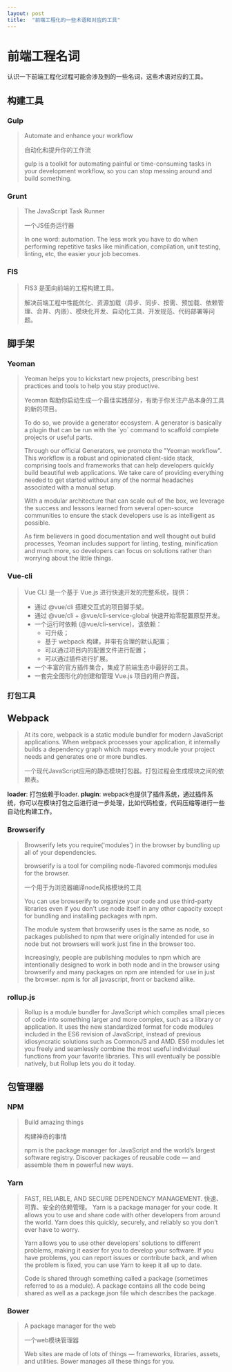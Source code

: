 ```yaml
---
layout: post
title:  "前端工程化的一些术语和对应的工具"
---
```

# 前端工程名词
认识一下前端工程化过程可能会涉及到的一些名词，这些术语对应的工具。

## 构建工具

### Gulp

> Automate and enhance your workflow
>
> 自动化和提升你的工作流
>
> gulp is a toolkit for automating painful or time-consuming tasks in your development workflow, so you can stop messing around and build something.

### Grunt

> The JavaScript Task Runner
>
> 一个JS任务运行器
>
> In one word: automation. The less work you have to do when performing repetitive tasks like minification, compilation, unit testing, linting, etc, the easier your job becomes.

### FIS

> FIS3 是面向前端的工程构建工具。
>
> 解决前端工程中性能优化、资源加载（异步、同步、按需、预加载、依赖管理、合并、内嵌）、模块化开发、自动化工具、开发规范、代码部署等问题。

## 脚手架

### Yeoman

> Yeoman helps you to kickstart new projects, prescribing best practices and tools to help you stay productive.
>
> Yeoman 帮助你启动生成一个最佳实践部分，有助于你关注产品本身的工具的新的项目。
>
> To do so, we provide a generator ecosystem. A generator is basically a plugin that can be run with the \`yo\` command to scaffold complete projects or useful parts.
>
> Through our official Generators, we promote the "Yeoman workflow". This workflow is a robust and opinionated client-side stack, comprising tools and frameworks that can help developers quickly build beautiful web applications. We take care of providing everything needed to get started without any of the normal headaches associated with a manual setup.
>
> With a modular architecture that can scale out of the box, we leverage the success and lessons learned from several open-source communities to ensure the stack developers use is as intelligent as possible.
>
> As firm believers in good documentation and well thought out build processes, Yeoman includes support for linting, testing, minification and much more, so developers can focus on solutions rather than worrying about the little things.

### Vue-cli

> Vue CLI 是一个基于 Vue.js 进行快速开发的完整系统，提供：
> - 通过 @vue/cli 搭建交互式的项目脚手架。
> - 通过 @vue/cli + @vue/cli-service-global 快速开始零配置原型开发。
> - 一个运行时依赖 (@vue/cli-service)，该依赖：
>   - 可升级；
>   - 基于 webpack 构建，并带有合理的默认配置；
>   - 可以通过项目内的配置文件进行配置；
>   - 可以通过插件进行扩展。
> - 一个丰富的官方插件集合，集成了前端生态中最好的工具。
> - 一套完全图形化的创建和管理 Vue.js 项目的用户界面。


### 打包工具

## Webpack

> At its core, webpack is a static module bundler for modern JavaScript applications. When webpack processes your application, it internally builds a dependency graph which maps every module your project needs and generates one or more bundles.
>
> 一个现代JavaScript应用的静态模块打包器。打包过程会生成模块之间的依赖表。

__loader__:  打包依赖于loader.
__plugin__:  webpack也提供了插件系统，通过插件系统，你可以在模块打包之后进行进一步处理，比如代码检查，代码压缩等进行一些自动化构建工作。

### Browserify

> Browserify lets you require('modules') in the browser by bundling up all of your dependencies.
>
> browserify is a tool for compiling node-flavored commonjs modules for the browser.
>
> 一个用于为浏览器编译node风格模块的工具
>
> You can use browserify to organize your code and use third-party libraries even if you don't use node itself in any other capacity except for bundling and installing packages with npm.
>
> The module system that browserify uses is the same as node, so packages published to npm that were originally intended for use in node but not browsers will work just fine in the browser too.
>
> Increasingly, people are publishing modules to npm which are intentionally designed to work in both node and in the browser using browserify and many packages on npm are intended for use in just the browser. npm is for all javascript, front or backend alike.

### rollup.js

> Rollup is a module bundler for JavaScript which compiles small pieces of code into something larger and more complex, such as a library or application. It uses the new standardized format for code modules included in the ES6 revision of JavaScript, instead of previous idiosyncratic solutions such as CommonJS and AMD. ES6 modules let you freely and seamlessly combine the most useful individual functions from your favorite libraries. This will eventually be possible natively, but Rollup lets you do it today.

## 包管理器

### NPM

> Build amazing things
>
> 构建神奇的事情
>
> npm is the package manager for JavaScript and the world’s largest software registry. Discover packages of reusable code — and assemble them in powerful new ways.

### Yarn

> FAST, RELIABLE, AND SECURE DEPENDENCY MANAGEMENT.
> 快速、可靠、安全的依赖管理。
> Yarn is a package manager for your code. It allows you to use and share code with other developers from around the world. Yarn does this quickly, securely, and reliably so you don’t ever have to worry.
>
> Yarn allows you to use other developers’ solutions to different problems, making it easier for you to develop your software. If you have problems, you can report issues or contribute back, and when the problem is fixed, you can use Yarn to keep it all up to date.
>
> Code is shared through something called a package (sometimes referred to as a module). A package contains all the code being shared as well as a package.json file which describes the package.

### Bower

> A package manager for the web
>
> 一个web模块管理器
>
> Web sites are made of lots of things — frameworks, libraries, assets, and utilities. Bower manages all these things for you.



